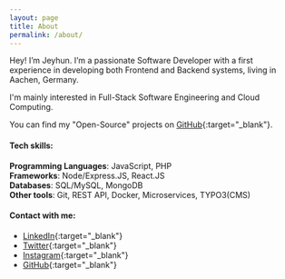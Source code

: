 ```yaml
---
layout: page
title: About
permalink: /about/
---
```


Hey! I’m Jeyhun. I’m a passionate Software Developer with a first experience in developing both Frontend and Backend systems, living in Aachen, Germany.

I'm mainly interested in Full-Stack Software Engineering and Cloud Computing.

You can find my "Open-Source" projects on [GitHub](https://github.com/jeyhunr){:target="_blank"}.

#### Tech skills:
**Programming Languages**: JavaScript, PHP <br>
**Frameworks**: Node/Express.JS, React.JS <br>
**Databases**: SQL/MySQL, MongoDB <br>
**Other tools**: Git, REST API, Docker, Microservices, TYPO3(CMS)

#### Contact with me:

- [LinkedIn](https://www.linkedin.com/in/jeyhun-rahimli/){:target="_blank"}
- [Twitter](https://twitter.com/rahimlijeyhun){:target="_blank"}
- [Instagram](https://instagram.com/rahimlijeyhun){:target="_blank"}
- [GitHub](https://github.com/jeyhunr){:target="_blank"}


[jekyll-organization]: https://github.com/jekyll
